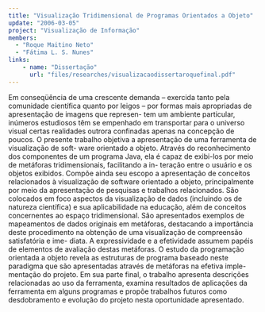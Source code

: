 ```yaml
---
title: "Visualização Tridimensional de Programas Orientados a Objeto"
update: "2006-03-05"
project: "Visualização de Informação"
members:
  - "Roque Maitino Neto"
  - "Fátima L. S. Nunes"
links:
    - name: "Dissertação"
      url: "files/researches/visualizacaodissertaroquefinal.pdf"
---
```


Em conseqüência de uma crescente demanda – exercida tanto pela comunidade cientı́fica quanto por leigos – por formas mais apropriadas de apresentação de imagens que represen- tem um ambiente particular, inúmeros estudiosos têm se empenhado em transportar para o universo visual certas realidades outrora confinadas apenas na concepção de poucos. O presente trabalho objetiva a apresentação de uma ferramenta de visualização de soft- ware orientado a objeto. Através do reconhecimento dos componentes de um programa Java, ela é capaz de exibi-los por meio de metáforas tridimensionais, facilitando a in- teração entre o usuário e os objetos exibidos. Compõe ainda seu escopo a apresentação de conceitos relacionados à visualização de software orientado a objeto, principalmente por meio da apresentação de pesquisas e trabalhos relacionados. São colocados em foco aspectos da visualização de dados (incluindo os de natureza cientı́fica) e sua aplicabilidade na educação, além de conceitos concernentes ao espaço tridimensional. São apresentados exemplos de mapeamentos de dados originais em metáforas, destacando a importância deste procedimento na obtenção de uma visualização de compreensão satisfatória e ime- diata. A expressividade e a efetividade assumem papéis de elementos de avaliação destas metáforas. O estudo da programação orientada a objeto revela as estruturas de programa baseado neste paradigma que são apresentadas através de metáforas na efetiva imple- mentação do projeto. Em sua parte final, o trabalho apresenta descrições relacionadas ao uso da ferramenta, examina resultados de aplicações da ferramenta em alguns programas e propõe trabalhos futuros como desdobramento e evolução do projeto nesta oportunidade apresentado.
